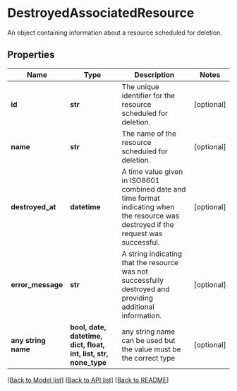 # DestroyedAssociatedResource

An object containing information about a resource scheduled for deletion.

## Properties
Name | Type | Description | Notes
------------ | ------------- | ------------- | -------------
**id** | **str** | The unique identifier for the resource scheduled for deletion. | [optional] 
**name** | **str** | The name of the resource scheduled for deletion. | [optional] 
**destroyed_at** | **datetime** | A time value given in ISO8601 combined date and time format indicating when the resource was destroyed if the request was successful. | [optional] 
**error_message** | **str** | A string indicating that the resource was not successfully destroyed and providing additional information. | [optional] 
**any string name** | **bool, date, datetime, dict, float, int, list, str, none_type** | any string name can be used but the value must be the correct type | [optional]

[[Back to Model list]](../README.md#documentation-for-models) [[Back to API list]](../README.md#documentation-for-api-endpoints) [[Back to README]](../README.md)



